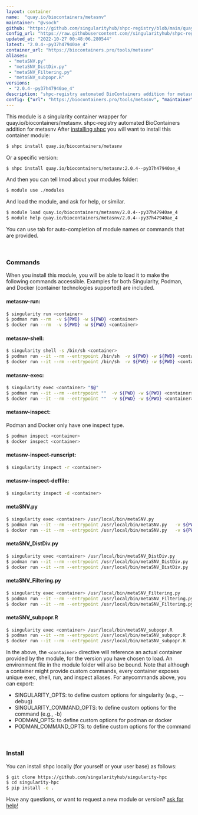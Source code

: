 ```yaml
---
layout: container
name:  "quay.io/biocontainers/metasnv"
maintainer: "@vsoch"
github: "https://github.com/singularityhub/shpc-registry/blob/main/quay.io/biocontainers/metasnv/container.yaml"
config_url: "https://raw.githubusercontent.com//singularityhub/shpc-registry/main/quay.io/biocontainers/metasnv/container.yaml"
updated_at: "2022-10-27 00:48:06.280544"
latest: "2.0.4--py37h47940ae_4"
container_url: "https://biocontainers.pro/tools/metasnv"
aliases:
 - "metaSNV.py"
 - "metaSNV_DistDiv.py"
 - "metaSNV_Filtering.py"
 - "metaSNV_subpopr.R"
versions:
 - "2.0.4--py37h47940ae_4"
description: "shpc-registry automated BioContainers addition for metasnv"
config: {"url": "https://biocontainers.pro/tools/metasnv", "maintainer": "@vsoch", "description": "shpc-registry automated BioContainers addition for metasnv", "latest": {"2.0.4--py37h47940ae_4": "sha256:b6e0ebfa3b6260e5e05d5a9382608ee99db96f65e7f33df6b498b18e822a5604"}, "tags": {"2.0.4--py37h47940ae_4": "sha256:b6e0ebfa3b6260e5e05d5a9382608ee99db96f65e7f33df6b498b18e822a5604"}, "docker": "quay.io/biocontainers/metasnv", "aliases": {"metaSNV.py": "/usr/local/bin/metaSNV.py", "metaSNV_DistDiv.py": "/usr/local/bin/metaSNV_DistDiv.py", "metaSNV_Filtering.py": "/usr/local/bin/metaSNV_Filtering.py", "metaSNV_subpopr.R": "/usr/local/bin/metaSNV_subpopr.R"}}
---
```


This module is a singularity container wrapper for quay.io/biocontainers/metasnv.
shpc-registry automated BioContainers addition for metasnv
After [installing shpc](#install) you will want to install this container module:


```bash
$ shpc install quay.io/biocontainers/metasnv
```

Or a specific version:

```bash
$ shpc install quay.io/biocontainers/metasnv:2.0.4--py37h47940ae_4
```

And then you can tell lmod about your modules folder:

```bash
$ module use ./modules
```

And load the module, and ask for help, or similar.

```bash
$ module load quay.io/biocontainers/metasnv/2.0.4--py37h47940ae_4
$ module help quay.io/biocontainers/metasnv/2.0.4--py37h47940ae_4
```

You can use tab for auto-completion of module names or commands that are provided.

<br>

### Commands

When you install this module, you will be able to load it to make the following commands accessible.
Examples for both Singularity, Podman, and Docker (container technologies supported) are included.

#### metasnv-run:

```bash
$ singularity run <container>
$ podman run --rm  -v ${PWD} -w ${PWD} <container>
$ docker run --rm  -v ${PWD} -w ${PWD} <container>
```

#### metasnv-shell:

```bash
$ singularity shell -s /bin/sh <container>
$ podman run --it --rm --entrypoint /bin/sh  -v ${PWD} -w ${PWD} <container>
$ docker run --it --rm --entrypoint /bin/sh  -v ${PWD} -w ${PWD} <container>
```

#### metasnv-exec:

```bash
$ singularity exec <container> "$@"
$ podman run --it --rm --entrypoint ""  -v ${PWD} -w ${PWD} <container> "$@"
$ docker run --it --rm --entrypoint ""  -v ${PWD} -w ${PWD} <container> "$@"
```

#### metasnv-inspect:

Podman and Docker only have one inspect type.

```bash
$ podman inspect <container>
$ docker inspect <container>
```

#### metasnv-inspect-runscript:

```bash
$ singularity inspect -r <container>
```

#### metasnv-inspect-deffile:

```bash
$ singularity inspect -d <container>
```


#### metaSNV.py

```bash
$ singularity exec <container> /usr/local/bin/metaSNV.py
$ podman run --it --rm --entrypoint /usr/local/bin/metaSNV.py   -v ${PWD} -w ${PWD} <container> -c " $@"
$ docker run --it --rm --entrypoint /usr/local/bin/metaSNV.py   -v ${PWD} -w ${PWD} <container> -c " $@"
```


#### metaSNV_DistDiv.py

```bash
$ singularity exec <container> /usr/local/bin/metaSNV_DistDiv.py
$ podman run --it --rm --entrypoint /usr/local/bin/metaSNV_DistDiv.py   -v ${PWD} -w ${PWD} <container> -c " $@"
$ docker run --it --rm --entrypoint /usr/local/bin/metaSNV_DistDiv.py   -v ${PWD} -w ${PWD} <container> -c " $@"
```


#### metaSNV_Filtering.py

```bash
$ singularity exec <container> /usr/local/bin/metaSNV_Filtering.py
$ podman run --it --rm --entrypoint /usr/local/bin/metaSNV_Filtering.py   -v ${PWD} -w ${PWD} <container> -c " $@"
$ docker run --it --rm --entrypoint /usr/local/bin/metaSNV_Filtering.py   -v ${PWD} -w ${PWD} <container> -c " $@"
```


#### metaSNV_subpopr.R

```bash
$ singularity exec <container> /usr/local/bin/metaSNV_subpopr.R
$ podman run --it --rm --entrypoint /usr/local/bin/metaSNV_subpopr.R   -v ${PWD} -w ${PWD} <container> -c " $@"
$ docker run --it --rm --entrypoint /usr/local/bin/metaSNV_subpopr.R   -v ${PWD} -w ${PWD} <container> -c " $@"
```



In the above, the `<container>` directive will reference an actual container provided
by the module, for the version you have chosen to load. An environment file in the
module folder will also be bound. Note that although a container
might provide custom commands, every container exposes unique exec, shell, run, and
inspect aliases. For anycommands above, you can export:

 - SINGULARITY_OPTS: to define custom options for singularity (e.g., --debug)
 - SINGULARITY_COMMAND_OPTS: to define custom options for the command (e.g., -b)
 - PODMAN_OPTS: to define custom options for podman or docker
 - PODMAN_COMMAND_OPTS: to define custom options for the command

<br>

### Install

You can install shpc locally (for yourself or your user base) as follows:

```bash
$ git clone https://github.com/singularityhub/singularity-hpc
$ cd singularity-hpc
$ pip install -e .
```

Have any questions, or want to request a new module or version? [ask for help!](https://github.com/singularityhub/singularity-hpc/issues)